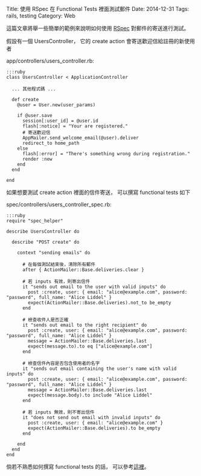 Title: 使用 RSpec 在 Functional Tests 裡面測試郵件
Date: 2014-12-31
Tags: rails, testing
Category: Web


這篇文章將舉一些簡單的範例來說明如何使用
[RSpec](http://rspec.info/) 對郵件的寄送進行測試。

假設有一個 UsersController，
它的 create action 會寄送歡迎信給註冊的新使用者

app/controllers/users_controller.rb:

    :::ruby
    class UsersController < ApplicationController

      ... 其他程式碼 ...

      def create
        @user = User.new(user_params)

        if @user.save
          session[:user_id] = @user.id
          flash[:notice] = "Your are registered."
          # 寄送歡迎信
          AppMailer.send_welcome_email(@user).deliver
          redirect_to home_path
        else
          flash[:error] = "There's something wrong during registration."
          render :new
        end
      end

    end

如果想要測試 create action 裡面的信件寄送，
可以撰寫 functional tests 如下

spec/controllers/users_controller_spec.rb:

    :::ruby
    require "spec_helper"

    describe UsersController do

      describe "POST create" do

        context "sending emails" do

          # 在每個測試結束後，清除所有郵件
          after { ActionMailer::Base.deliveries.clear }

          # 若 inputs 有效，則寄出信件
          it "sends out email to the user with valid inputs" do
            post :create, user: { email: "alice@example.com", password: "password", full_name: "Alice Liddel" }
            expect(ActionMailer::Base.deliveries).not_to be_empty
          end

          # 檢查收件人是否正確
          it "sends out email to the right recipient" do
            post :create, user: { email: "alice@example.com", password: "password", full_name: "Alice Liddel" }
            message = ActionMailer::Base.deliveries.last
            expect(message.to).to eq ["alice@example.com"]
          end

          # 檢查信件內容是否包含使用者的名字
          it "sends out email containing the user's name with valid inputs" do
            post :create, user: { email: "alice@example.com", password: "password", full_name: "Alice Liddel" }
            message = ActionMailer::Base.deliveries.last
            expect(message.body).to include "Alice Liddel"
          end

          # 若 inputs 無效，則不寄出信件
          it "does not send out email with invalid inputs" do
            post :create, user: { email: "alice@example.com" }
            expect(ActionMailer::Base.deliveries).to be_empty
          end

        end
      end
    end

倘若不熟悉如何撰寫 functional tests 的話，
可以參考[這裡](/blog/2014/12/07/functional-testing-with-rspec)。
